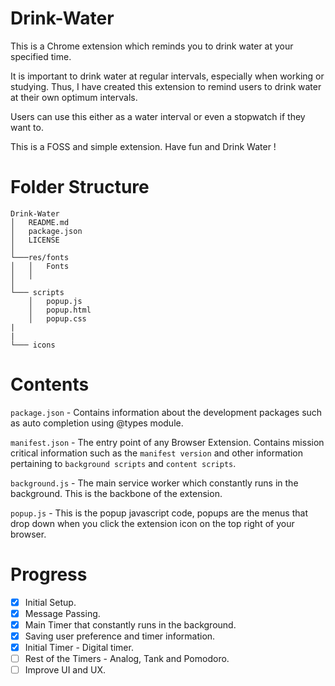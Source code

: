 # Drink-Water
This is a Chrome extension which reminds you to drink water at your specified time.

It is important to drink water at regular intervals, especially when working or studying. Thus, I have created this extension to remind users to drink water at their own optimum intervals.

Users can use this either as a water interval or even a stopwatch if they want to.

This is a FOSS and simple extension. Have fun and Drink Water !

# Folder Structure
```
Drink-Water
│   README.md
│   package.json    
│   LICENSE    
│
└───res/fonts
│   │   Fonts
│   │
│   
└─── scripts
    │   popup.js
    │   popup.html
    │   popup.css
|
|
└─── icons
```

# Contents
`package.json` - Contains information about the development packages such as auto completion using @types module.

`manifest.json` - The entry point of any Browser Extension. Contains mission critical information such as the `manifest version` and other information pertaining to `background scripts` and `content scripts`.

`background.js` - The main service worker which constantly runs in the background. This is the backbone of the extension.

`popup.js` - This is the popup javascript code, popups are the menus that drop down when you click the extension icon on the top right of your browser.

# Progress
- [x] Initial Setup.
- [x] Message Passing.
- [x] Main Timer that constantly runs in the background.
- [x] Saving user preference and timer information.
- [x] Initial Timer - Digital timer.
- [ ] Rest of the Timers - Analog, Tank and Pomodoro.
- [ ] Improve UI and UX.
